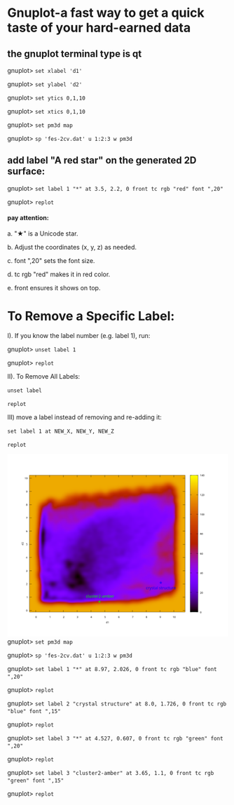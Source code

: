 # Gnuplot-a fast way to get a quick taste of your hard-earned data
## the gnuplot terminal type is qt

gnuplot> ``set xlabel 'd1'``

gnuplot> ``set ylabel 'd2'``

gnuplot> ``set ytics 0,1,10``

gnuplot> ``set xtics 0,1,10``

gnuplot> ``set pm3d map``

gnuplot> ``sp 'fes-2cv.dat' u 1:2:3 w pm3d``

## add label "A red star" on the generated 2D surface:
gnuplot> ``set label 1 "*" at 3.5, 2.2, 0 front tc rgb "red" font ",20"``

gnuplot> ``replot``
#### pay attention:

a. "★" is a Unicode star.

b. Adjust the coordinates (x, y, z) as needed.

c. font ",20" sets the font size.

d. tc rgb "red" makes it in red color.

e. front ensures it shows on top.

# To Remove a Specific Label:

I). If you know the label number (e.g. label 1), run:

gnuplot> ``unset label 1``

gnuplot> ``replot``

II).  To Remove All Labels:

``unset label``

``replot``

III) move a label instead of removing and re-adding it:

``set label 1 at NEW_X, NEW_Y, NEW_Z``

``replot``




![adding labels](https://github.com/HuixiaLuScienceRocks/gnuplot_tricks/blob/main/fes-2cv.png)
gnuplot> ``set pm3d map``

gnuplot> ``sp 'fes-2cv.dat' u 1:2:3 w pm3d``

gnuplot> ``set label 1 "*" at 8.97, 2.026, 0 front tc rgb "blue" font ",20"``

gnuplot> ``replot``

gnuplot> ``set label 2 "crystal structure" at 8.0, 1.726, 0 front tc rgb "blue" font ",15"``

gnuplot> ``replot``

gnuplot> ``set label 3 "*" at 4.527, 0.607, 0 front tc rgb "green" font ",20"``

gnuplot> ``replot``

gnuplot> ``set label 3 "cluster2-amber" at 3.65, 1.1, 0 front tc rgb "green" font ",15"``

gnuplot> ``replot``
